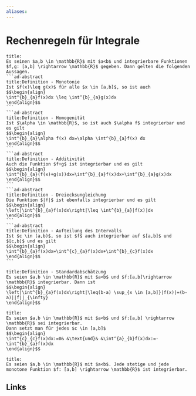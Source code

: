 ```yaml
---
aliases: 
---
```

# Rechenregeln für Integrale 
````ad-abstract
title:
Es seinen $a,b \in \mathbb{R}$ mit $a<b$ und integrierbare Funktionen $f,g: [a,b] \rightarrow \mathbb{R}$ gegeben. Dann gelten die folgenden Aussagen.
```ad-abstract
title:Definition - Monotonie
Ist $f(x)\leq g(x)$ für alle $x \in [a,b]$, so ist auch
$$\begin{align}
\int^{b}_{a}f(x)dx \leq \int^{b}_{a}g(x)dx
\end{align}$$
```
```ad-abstract
title:Definition - Homogenität
Ist $\alpha \in \mathbb{R}$, so ist auch $\alpha f$ integrierbar und es gilt
$$\begin{align}
\int^{b}_{a}\alpha f(x) dx=\alpha \int^{b}_{a}f(x) dx
\end{align}$$
```
```ad-abstract
title:Definition - Additivität
Auch die Funktion $f+g$ ist integrierbar und es gilt
$$\begin{align}
\int^{b}_{a}(f(x)+g(x))dx=\int^{b}_{a}f(x)dx+\int^{b}_{a}g(x)dx
\end{align}$$
```
```ad-abstract
title:Definition - Dreiecksungleichung
Die Funktion $|f|$ ist ebenfalls integrierbar und es gilt
$$\begin{align}
\left|\int^{b}_{a}f(x)dx\right|\leq \int^{b}_{a}|f(x)|dx
\end{align}$$
```
```ad-abstract
title:Definition - Aufteilung des Intervalls
Ist $c \in (a,b)$, so ist $f$ auch integrierbar auf $[a,b]$ und $[c,b]$ und es gilt
$$\begin{align}
\int^{b}_{a}f(x)dx=\int^{c}_{a}f(x)dx+\int^{b}_{c}f(x)dx
\end{align}$$
```
````
```ad-abstract
title:Definition - Standardabschätzung
Es seien $a,b \in \mathbb{R}$ mit $a<b$ und $f:[a,b]\rightarrow \mathbb{R}$ integrierbar. Dann ist
$$\begin{align}
\left|\int^{b}_{a}f(x)dx\right|\leq(b-a) \sup_{x \in [a,b]}|f(x)|=(b-a)||f||_{\infty}
\end{align}$$
```
```ad-abstract
title:
Es seien $a,b \in \mathbb{R}$ mit $a<b$ und $f:[a,b] \rightarrow \mathbb{R}$ sei integrierbar.
Dann setzt man für jedes $c \in [a,b]$
$$\begin{align}
\int^{c}_{c}f(x)dx:=0& &\text{und}& &\int^{a}_{b}f(x)dx:=-\int^{b}_{a}f(x)dx
\end{align}$$
```
```ad-abstract
title:
Es seien $a,b \in \mathbb{R}$ mit $a<b$. Jede stetige und jede monotone Funktion $f: [a,b] \rightarrow \mathbb{R}$ ist integrierbar.
```

## Links